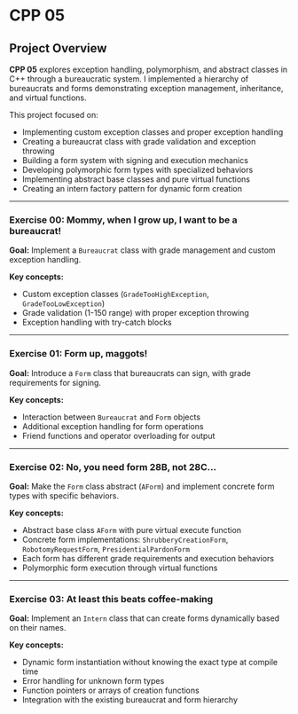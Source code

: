 # CPP 05

## Project Overview

**CPP 05** explores exception handling, polymorphism, and abstract classes in C++ through a bureaucratic system. I implemented a hierarchy of bureaucrats and forms demonstrating exception management, inheritance, and virtual functions.

This project focused on:
- Implementing custom exception classes and proper exception handling
- Creating a bureaucrat class with grade validation and exception throwing
- Building a form system with signing and execution mechanics
- Developing polymorphic form types with specialized behaviors
- Implementing abstract base classes and pure virtual functions
- Creating an intern factory pattern for dynamic form creation

---

### Exercise 00: Mommy, when I grow up, I want to be a bureaucrat!
**Goal:** Implement a `Bureaucrat` class with grade management and custom exception handling.

**Key concepts:**
- Custom exception classes (`GradeTooHighException`, `GradeTooLowException`)
- Grade validation (1-150 range) with proper exception throwing
- Exception handling with try-catch blocks

---

### Exercise 01: Form up, maggots!
**Goal:** Introduce a `Form` class that bureaucrats can sign, with grade requirements for signing.

**Key concepts:**
- Interaction between `Bureaucrat` and `Form` objects
- Additional exception handling for form operations
- Friend functions and operator overloading for output

---

### Exercise 02: No, you need form 28B, not 28C...
**Goal:** Make the `Form` class abstract (`AForm`) and implement concrete form types with specific behaviors.

**Key concepts:**
- Abstract base class `AForm` with pure virtual execute function
- Concrete form implementations: `ShrubberyCreationForm`, `RobotomyRequestForm`, `PresidentialPardonForm`
- Each form has different grade requirements and execution behaviors
- Polymorphic form execution through virtual functions

---

### Exercise 03: At least this beats coffee-making
**Goal:** Implement an `Intern` class that can create forms dynamically based on their names.

**Key concepts:**
- Dynamic form instantiation without knowing the exact type at compile time
- Error handling for unknown form types
- Function pointers or arrays of creation functions
- Integration with the existing bureaucrat and form hierarchy

